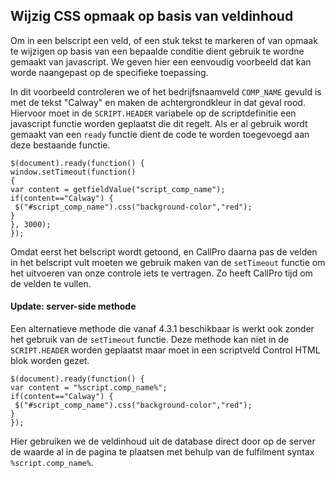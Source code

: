 ## Wijzig CSS opmaak op basis van veldinhoud

Om in een belscript een veld, of een stuk tekst te markeren of van opmaak te wijzigen op basis van een bepaalde conditie dient gebruik te wordne gemaakt van javascript. We geven hier een eenvoudig voorbeeld dat kan worde naangepast op de specifieke toepassing.

In dit voorbeeld controleren we of het bedrijfsnaamveld `COMP_NAME` gevuld is met de tekst "Calway" en maken de achtergrondkleur in dat geval rood.  
Hiervoor moet in de `SCRIPT.HEADER` variabele op de scriptdefinitie een javascript functie worden geplaatst die dit regelt. Als er al gebruik wordt gemaakt van een `ready` functie dient de code te worden toegevoegd aan deze bestaande functie.

```
$(document).ready(function() {
window.setTimeout(function()
{ 
var content = getfieldValue("script_comp_name");
if(content=="Calway") {
 $("#script_comp_name").css("background-color","red");
}
}, 3000);
});
```

Omdat eerst het belscript wordt getoond, en CallPro daarna pas de velden in het belscript vult moeten we gebruik maken van de `setTimeout` functie om het uitvoeren van onze controle iets te vertragen. Zo heeft CallPro tijd om de velden te vullen.

#### Update: server-side methode
Een alternatieve methode die vanaf 4.3.1 beschikbaar is werkt ook zonder het gebruik van de `setTimeout` functie. Deze methode kan niet in de `SCRIPT.HEADER` worden geplaatst maar moet in een scriptveld Control HTML blok worden gezet.

```
$(document).ready(function() {
var content = "%script.comp_name%";
if(content=="Calway") {
 $("#script_comp_name").css("background-color","red");
}
});
```
Hier gebruiken we de veldinhoud uit de database direct door op de server de waarde al in de pagina te plaatsen met behulp van de fulfilment syntax `%script.comp_name%`. 